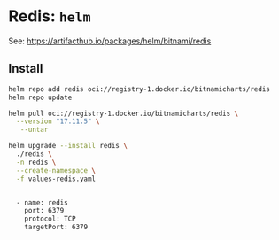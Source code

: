 # Redis: `helm`

See: https://artifacthub.io/packages/helm/bitnami/redis

## Install

```bash
helm repo add redis oci://registry-1.docker.io/bitnamicharts/redis
helm repo update
```


```bash
helm pull oci://registry-1.docker.io/bitnamicharts/redis \
  --version "17.11.5" \
   --untar
```

```bash
helm upgrade --install redis \
  ./redis \
  -n redis \
  --create-namespace \
  -f values-redis.yaml
```

```bash

```

```bash
  - name: redis
    port: 6379
    protocol: TCP
    targetPort: 6379
```